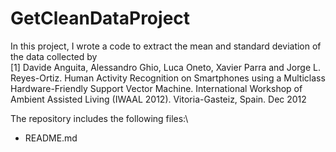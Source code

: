 # GetCleanDataProject

In this project, I wrote a code to extract the mean and standard deviation of the data collected by\
[1] Davide Anguita, Alessandro Ghio, Luca Oneto, Xavier Parra and Jorge L. Reyes-Ortiz. Human Activity Recognition on Smartphones using a Multiclass Hardware-Friendly Support Vector Machine. International Workshop of Ambient Assisted Living (IWAAL 2012). Vitoria-Gasteiz, Spain. Dec 2012

The repository includes the following files:\
- README.md
